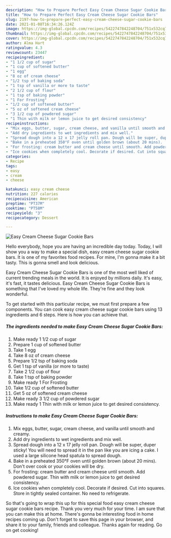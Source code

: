 ```yaml
---
description: "How to Prepare Perfect Easy Cream Cheese Sugar Cookie Bars"
title: "How to Prepare Perfect Easy Cream Cheese Sugar Cookie Bars"
slug: 2197-how-to-prepare-perfect-easy-cream-cheese-sugar-cookie-bars
date: 2021-01-08T16:34:26.124Z
image: https://img-global.cpcdn.com/recipes/5422747842248704/751x532cq70/easy-cream-cheese-sugar-cookie-bars-recipe-main-photo.jpg
thumbnail: https://img-global.cpcdn.com/recipes/5422747842248704/751x532cq70/easy-cream-cheese-sugar-cookie-bars-recipe-main-photo.jpg
cover: https://img-global.cpcdn.com/recipes/5422747842248704/751x532cq70/easy-cream-cheese-sugar-cookie-bars-recipe-main-photo.jpg
author: Alma Hart
ratingvalue: 4.3
reviewcount: 23447
recipeingredient:
- "1 1/2 cup of sugar"
- "1 cup of softened butter"
- "1 egg"
- "8 oz of cream cheese"
- "1/2 tsp of baking soda"
- "1 tsp of vanilla or more to taste"
- "2 1/2 cup of flour"
- "1 tsp of baking powder"
- "1 For Frosting"
- "1/2 cup of softened butter"
- "5 oz of softened cream cheese"
- "3 1/2 cup of powdered sugar"
- "1 Thin with milk or lemon juice to get desired consistency"
recipeinstructions:
- "Mix eggs, butter, sugar, cream cheese, and vanilla until smooth and creamy."
- "Add dry ingredients to wet ingredients and mix well."
- "Spread dough into a 12 x 17 jelly roll pan. Dough will be super, duper sticky! You will need to spread it in the pan like you are icing a cake. I used a large silicone head spatula to spread dough."
- "Bake in a preheated 350°F oven until golden brown (about 20 mins).  Don&#39;t over cook or your cookies will be dry."
- "For frosting: cream butter and cream cheese until smooth. Add powdered sugar. Thin with milk or lemon juice to get desired consistency."
- "Ice cookies when completely cool. Decorate if desired. Cut into squares. Store in tightly sealed container. No need to refrigerate."
categories:
- Recipe
tags:
- easy
- cream
- cheese

katakunci: easy cream cheese 
nutrition: 227 calories
recipecuisine: American
preptime: "PT37M"
cooktime: "PT58M"
recipeyield: "3"
recipecategory: Dessert

---
```



![Easy Cream Cheese Sugar Cookie Bars](https://img-global.cpcdn.com/recipes/5422747842248704/751x532cq70/easy-cream-cheese-sugar-cookie-bars-recipe-main-photo.jpg)

Hello everybody, hope you are having an incredible day today. Today, I will show you a way to make a special dish, easy cream cheese sugar cookie bars. It is one of my favorites food recipes. For mine, I'm gonna make it a bit tasty. This is gonna smell and look delicious.



Easy Cream Cheese Sugar Cookie Bars is one of the most well liked of current trending meals in the world. It is enjoyed by millions daily. It's easy, it's fast, it tastes delicious. Easy Cream Cheese Sugar Cookie Bars is something that I've loved my whole life. They're fine and they look wonderful.


To get started with this particular recipe, we must first prepare a few components. You can cook easy cream cheese sugar cookie bars using 13 ingredients and 6 steps. Here is how you can achieve that.

<!--inarticleads1-->

##### The ingredients needed to make Easy Cream Cheese Sugar Cookie Bars:

1. Make ready 1 1/2 cup of sugar
1. Prepare 1 cup of softened butter
1. Take 1 egg
1. Take 8 oz of cream cheese
1. Prepare 1/2 tsp of baking soda
1. Get 1 tsp of vanilla (or more to taste)
1. Take 2 1/2 cup of flour
1. Take 1 tsp of baking powder
1. Make ready 1 For Frosting
1. Take 1/2 cup of softened butter
1. Get 5 oz of softened cream cheese
1. Make ready 3 1/2 cup of powdered sugar
1. Make ready 1 Thin with milk or lemon juice to get desired consistency.




<!--inarticleads2-->

##### Instructions to make Easy Cream Cheese Sugar Cookie Bars:

1. Mix eggs, butter, sugar, cream cheese, and vanilla until smooth and creamy.
1. Add dry ingredients to wet ingredients and mix well.
1. Spread dough into a 12 x 17 jelly roll pan. Dough will be super, duper sticky! You will need to spread it in the pan like you are icing a cake. I used a large silicone head spatula to spread dough.
1. Bake in a preheated 350°F oven until golden brown (about 20 mins).  Don&#39;t over cook or your cookies will be dry.
1. For frosting: cream butter and cream cheese until smooth. Add powdered sugar. Thin with milk or lemon juice to get desired consistency.
1. Ice cookies when completely cool. Decorate if desired. Cut into squares. Store in tightly sealed container. No need to refrigerate.




So that's going to wrap this up for this special food easy cream cheese sugar cookie bars recipe. Thank you very much for your time. I am sure that you can make this at home. There's gonna be interesting food in home recipes coming up. Don't forget to save this page in your browser, and share it to your family, friends and colleague. Thanks again for reading. Go on get cooking!
